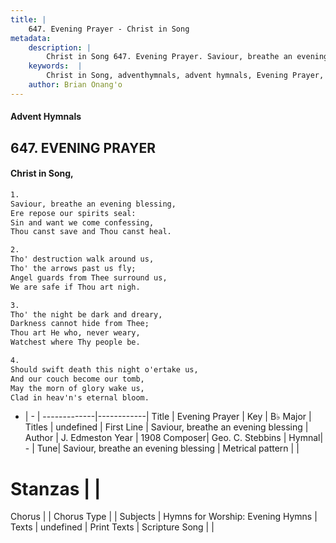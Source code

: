 ```yaml
---
title: |
    647. Evening Prayer - Christ in Song
metadata:
    description: |
        Christ in Song 647. Evening Prayer. Saviour, breathe an evening blessing, Ere repose our spirits seal: Sin and want we come confessing, Thou canst save and Thou canst heal.
    keywords:  |
        Christ in Song, adventhymnals, advent hymnals, Evening Prayer, Saviour, breathe an evening blessing. 
    author: Brian Onang'o
---
```


#### Advent Hymnals
## 647. EVENING PRAYER
####  Christ in Song,

```txt
1.
Saviour, breathe an evening blessing,
Ere repose our spirits seal:
Sin and want we come confessing,
Thou canst save and Thou canst heal.

2.
Tho' destruction walk around us,
Tho' the arrows past us fly;
Angel guards from Thee surround us,
We are safe if Thou art nigh.

3.
Tho' the night be dark and dreary,
Darkness cannot hide from Thee;
Thou art He who, never weary,
Watchest where Thy people be.

4.
Should swift death this night o'ertake us,
And our couch become our tomb,
May the morn of glory wake us,
Clad in heav'n's eternal bloom.

```

- |   -  |
-------------|------------|
Title | Evening Prayer |
Key | B♭ Major |
Titles | undefined |
First Line | Saviour, breathe an evening blessing |
Author | J. Edmeston
Year | 1908
Composer| Geo. C. Stebbins |
Hymnal|  - |
Tune| Saviour, breathe an evening blessing |
Metrical pattern | |
# Stanzas |  |
Chorus |  |
Chorus Type |  |
Subjects | Hymns for Worship: Evening Hymns |
Texts | undefined |
Print Texts | 
Scripture Song |  |
    
